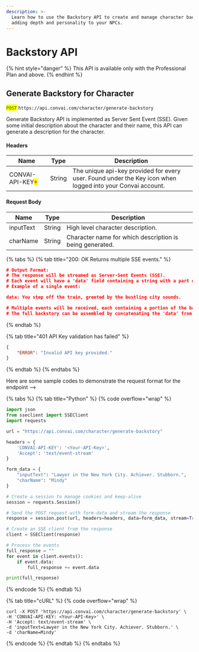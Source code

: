 ```yaml
---
description: >-
  Learn how to use the Backstory API to create and manage character backstories,
  adding depth and personality to your NPCs.
---
```


# Backstory API

{% hint style="danger" %}
This API is available only with the Professional Plan and above.
{% endhint %}

## Generate Backstory for Character

<mark style="color:green;">`POST`</mark> `https://api.convai.com/character/generate-backstory`

Generate Backstory API is implemented as Server Sent Event (SSE). Given some initial description about the character and their name, this API can generate a description for the character.

#### Headers

| Name                                             | Type   | Description                                                                                                |
| ------------------------------------------------ | ------ | ---------------------------------------------------------------------------------------------------------- |
| CONVAI-API-KEY<mark style="color:red;">\*</mark> | String | The unique api-key provided for every user. Found under the Key icon when logged into your Convai account. |

#### Request Body

| Name      | Type   | Description                                              |
| --------- | ------ | -------------------------------------------------------- |
| inputText | String | High level character description.                        |
| charName  | String | Character name for which description is being generated. |



{% tabs %}
{% tab title="200: OK Returns multiple SSE events." %}
```json
# Output Format:
# The response will be streamed as Server-Sent Events (SSE).
# Each event will have a 'data' field containing a string with a part of the backstory.
# Example of a single event:

data: You step off the train, greeted by the bustling city sounds.

# Multiple events will be received, each containing a portion of the backstory.
# The full backstory can be assembled by concatenating the 'data' from all events.
```
{% endtab %}

{% tab title="401 API Key validation has failed" %}
```json
{
    "ERROR": "Invalid API key provided."
}
```
{% endtab %}
{% endtabs %}

Here are some sample codes to demonstrate the request format for the endpoint -->

{% tabs %}
{% tab title="Python" %}
{% code overflow="wrap" %}
```python
import json
from sseclient import SSEClient
import requests

url = "https://api.convai.com/character/generate-backstory"

headers = { 
    'CONVAI-API-KEY': '<Your-API-Key>',
    'Accept': 'text/event-stream'
}

form_data = { 
    "inputText": "Lawyer in the New York City. Achiever. Stubborn.",
    "charName": "Mindy"
}

# Create a session to manage cookies and keep-alive
session = requests.Session()

# Send the POST request with form-data and stream the response
response = session.post(url, headers=headers, data=form_data, stream=True)

# Create an SSE client from the response
client = SSEClient(response)

# Process the events
full_response = ""
for event in client.events():
    if event.data:
        full_response += event.data

print(full_response)
```
{% endcode %}
{% endtab %}

{% tab title="cURL" %}
{% code overflow="wrap" %}
```shell
curl -X POST 'https://api.convai.com/character/generate-backstory' \
-H 'CONVAI-API-KEY: <Your-API-Key>' \
-H 'Accept: text/event-stream' \
-d 'inputText=Lawyer in the New York City. Achiever. Stubborn.' \
-d 'charName=Mindy'
```
{% endcode %}
{% endtab %}
{% endtabs %}
